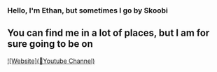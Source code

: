 ### Hello, I'm Ethan, but sometimes I go by Skoobi
## You can find me in a lot of places, but I am for sure going to be on

[![Website](🎥Youtube Channel)](https://www.youtube.com/channel/UCPYYBtmz_DE67b87hUeG9Wg)